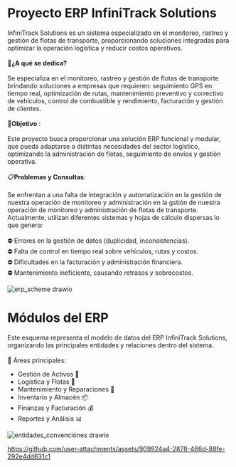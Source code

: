<h1>Proyecto ERP InfiniTrack Solutions</h1>
InfiniTrack Solutions es un sistema especializado en el monitoreo, rastreo y gestión de flotas de transporte, proporcionando soluciones integradas para optimizar la operación logística y reducir costos operativos.
<br>
<br>
🚚<b>¿A qué se dedica?</b>
<br>
<br>
Se especializa en el monitoreo, rastreo y gestión de flotas de transporte brindando soluciones a empresas que requieren: seguimiento GPS en tiempo real, optimización de rutas, mantenimiento preventivo y correctivo de vehículos, control de combustible y rendimiento, facturación y gestión de clientes. 
<br>
<br>
🎯<b>Objetivo</b> : 
<br>
<br>
Este proyecto busca proporcionar una solución ERP funcional y modular, que pueda adaptarse a distintas necesidades del sector logístico, optimizando la administración de flotas, seguimiento de envíos y gestión operativa.
<br>
<br>
📋<b>Problemas y Consultas</b>:
<br>
<br>
Se enfrentan a una falta de integración y automatización en la gestión de nuestra operación de monitoreo y administración en la gstión de nuestra operación de monitoreo y administración de flotas de transporte. Actualmente, utilizan diferentes sistemas y hojas de cálculo dispersas lo que genera: 
<br>
<br>
⛔ Errores en la gestión de datos (duplicidad, inconsistencias). <br>
⛔ Falta de control en tiempo real sobre vehículos, rutas y costos. <br>
⛔ Dificultades en la facturación y administración financiera. <br>
⛔ Mantenimiento ineficiente, causando retrasos y sobrecostos. <br>

![erp_scheme drawio](https://github.com/user-attachments/assets/d0cd9f7a-af79-43dd-93ae-863209071605)

<h1>Módulos del ERP</h1>

Este esquema representa el modelo de datos del ERP InfiniTrack Solutions, organizando las principales entidades y relaciones dentro del sistema. <br>
<br>
📌 Áreas principales:
<ul>
  <li>Gestión de Activos 🏢</li>
  <li>Logística y Flotas 🚛</li>
  <li>Mantenimiento y Reparaciones 🔧</li>
  <li>Inventario y Almacén 📦</li>
  <li>Finanzas y Facturación 💰</li>
  <li>Reportes y Análisis 📊</li>
</ul>

![entidades_convenciónes drawio](https://github.com/user-attachments/assets/7f0a87f6-a67f-405e-8aaf-e1c26d10183f)

https://github.com/user-attachments/assets/909924a4-2878-466d-88fe-292e4dd631c1
